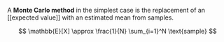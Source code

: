 A **Monte Carlo method** in the simplest case is the replacement of an [[expected value]] with an estimated mean from samples.

$$
\mathbb{E}[X] \approx \frac{1}{N} \sum_{i=1}^N \text{sample}
$$
